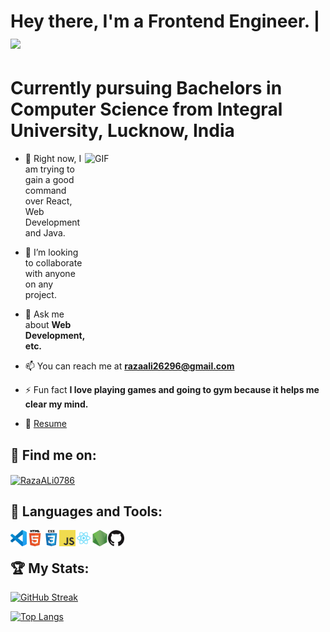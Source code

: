 # Hey there, I'm a Frontend Engineer. | ![](https://komarev.com/ghpvc/?username=RazaALi0786&label=Profile%20views&color=0e75b6&style=flat) 

# Currently pursuing Bachelors in Computer Science from Integral University, Lucknow, India

<img align="right" alt="GIF" src="https://c.tenor.com/2uyENRmiUt0AAAAC/coding.gif" width="385" height="290" />

- 🚀 Right now, I am trying to gain a good command over React, Web Development and Java.

- 👯 I’m looking to collaborate with anyone on any project.

- 💬 Ask me about **Web Development, etc.**

- 📫 You can reach me at **razaali26296@gmail.com**

- ⚡ Fun fact **I love playing games and going to gym because it helps me clear my mind.**

- 📝 [Resume](https://drive.google.com/file/d/1_eCAhFAf1YUuXisLdgyIPgN4R1mDwZZV/view?usp=drive_link)

## :email: Find me on:

<p align="left">
<a href="https://www.linkedin.com/in/syed-raza-ali-363625222/" target="_blank"> <img align="center" src="https://raw.githubusercontent.com/rahuldkjain/github-profile-readme-generator/master/src/images/icons/Social/linked-in-alt.svg" alt="RazaALi0786" height="25" width="25" /></a>

</p>

## 🧰 Languages and Tools:

<img align="left" alt="Visual Studio Code" width="26px" src="https://raw.githubusercontent.com/github/explore/80688e429a7d4ef2fca1e82350fe8e3517d3494d/topics/visual-studio-code/visual-studio-code.png" />

<img align="left" alt="HTML5" width="26px" src="https://raw.githubusercontent.com/github/explore/80688e429a7d4ef2fca1e82350fe8e3517d3494d/topics/html/html.png" />

<img align="left" alt="CSS3" width="26px" src="https://raw.githubusercontent.com/github/explore/80688e429a7d4ef2fca1e82350fe8e3517d3494d/topics/css/css.png" />

<img align="left" alt="JavaScript" width="26px" src="https://raw.githubusercontent.com/github/explore/80688e429a7d4ef2fca1e82350fe8e3517d3494d/topics/javascript/javascript.png" />

<img align="left" alt="React" width="26px" src="https://raw.githubusercontent.com/github/explore/80688e429a7d4ef2fca1e82350fe8e3517d3494d/topics/react/react.png" />

<img align="left" alt="Node.js" width="26px" src="https://raw.githubusercontent.com/github/explore/80688e429a7d4ef2fca1e82350fe8e3517d3494d/topics/nodejs/nodejs.png" />

<img align="left" alt="GitHub" width="26px" src="https://raw.githubusercontent.com/github/explore/78df643247d429f6cc873026c0622819ad797942/topics/github/github.png" />
<br>

## :trophy: My Stats:

<p align="center">

[![GitHub Streak](https://streak-stats.demolab.com/?user=RazaALi0786)](https://git.io/streak-stats)

[![Top Langs](https://github-readme-stats.vercel.app/api/top-langs/?username=RazaALi0786&layout=compact)](https://github.com/anuraghazra/github-readme-stats)

 </p>
 
</div>

<!---
summaiyahaider/summaiyahaider is a ✨ special ✨ repository because its `README.md` (this file) appears on your GitHub profile.
You can click the Preview link to take a look at your changes.
--->
